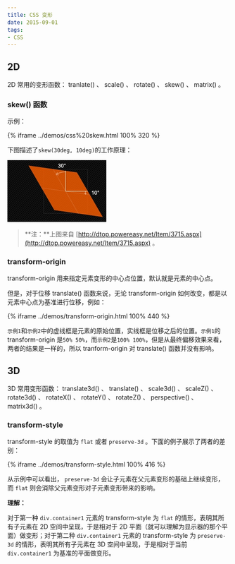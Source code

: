 ```yaml
---
title: CSS 变形
date: 2015-09-01
tags:
- CSS
---
```


## 2D

2D 常用的变形函数： tranlate() 、 scale() 、 rotate() 、 skew() 、 matrix() 。
<!-- more -->

### skew() 函数

示例：

{% iframe ../demos/css%20skew.html 100% 320 %}

下图描述了`skew(30deg, 10deg)`的工作原理：

![](../images/10.jpg)

> **注：**上图来自 [http://dtop.powereasy.net/Item/3715.aspx](http://dtop.powereasy.net/Item/3715.aspx) 。

### transform-origin

transform-origin 用来指定元素变形的中心点位置，默认就是元素的中心点。

但是，对于位移 translate() 函数来说，无论 transform-origin 如何改变，都是以元素中心点为基准进行位移，例如：

{% iframe ../demos/transform-origin.html 100% 440 %}

`示例1`和`示例2`中的虚线框是元素的原始位置，实线框是位移之后的位置。`示例1`的 transform-origin 是`50% 50%`，而`示例2`是`100% 100%`，但是从最终偏移效果来看，两者的结果是一样的，所以 tranform-origin 对 translate() 函数并没有影响。

## 3D

3D 常用变形函数： translate3d() 、 translate() 、 scale3d() 、 scaleZ() 、 rotate3d() 、 rotateX() 、 rotateY() 、 rotateZ() 、 perspective() 、 matrix3d() 。

### transform-style

transform-style 的取值为 `flat` 或者 `preserve-3d` 。下面的例子展示了两者的差别：

{% iframe ../demos/transform-style.html 100% 416 %}

从示例中可以看出， `preserve-3d` 会让子元素在父元素变形的基础上继续变形，而 `flat` 则会消除父元素变形对子元素变形带来的影响。

__理解：__

对于第一种 `div.container1` 元素的 transform-style 为 `flat` 的情形，表明其所有子元素在 2D 空间中呈现，于是相对于 2D 平面（就可以理解为显示器的那个平面）做变形；对于第二种 `div.container1` 元素的 transform-style 为 `preserve-3d` 的情形，表明其所有子元素在 3D 空间中呈现，于是相对于当前 `div.container1` 为基准的平面做变形。
